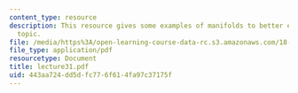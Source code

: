 ```yaml
---
content_type: resource
description: This resource gives some examples of manifolds to better explain the
  topic.
file: /media/https%3A/open-learning-course-data-rc.s3.amazonaws.com/18-101-analysis-ii-fall-2005/443aa724dd5dfc776f614fa97c37175f_lecture31.pdf
file_type: application/pdf
resourcetype: Document
title: lecture31.pdf
uid: 443aa724-dd5d-fc77-6f61-4fa97c37175f
---
```

